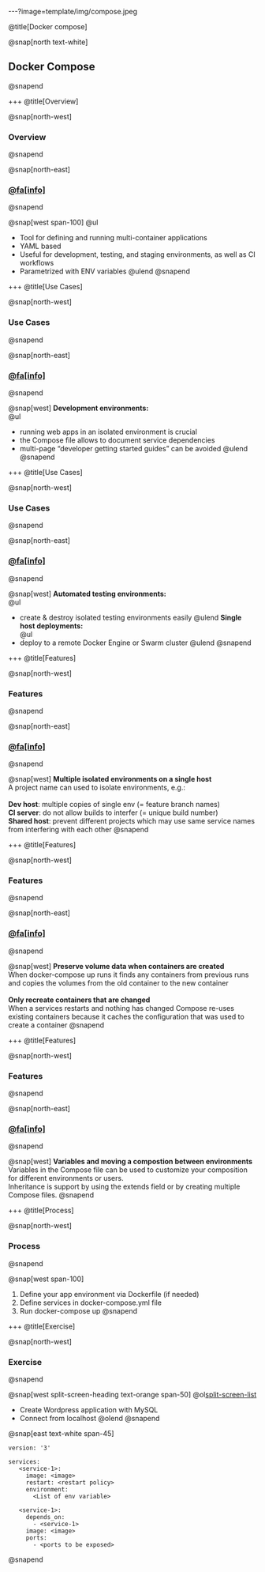 ---?image=template/img/compose.jpeg

@title[Docker compose]

@snap[north text-white]
## Docker Compose
@snapend

+++
@title[Overview]

@snap[north-west]
### Overview
@snapend

@snap[north-east]
### [@fa[info]](https://docs.docker.com/compose/overview/)
@snapend

@snap[west span-100]
@ul[](false)
- Tool for defining and running multi-container applications
- YAML based
- Useful for development, testing, and staging environments, as well as CI workflows
- Parametrized with ENV variables
@ulend
@snapend

+++
@title[Use Cases]

@snap[north-west]
### Use Cases
@snapend

@snap[north-east]
### [@fa[info]](https://docs.docker.com/compose/overview/#common-use-cases)
@snapend

@snap[west]
__Development environments:__<br/>
@ul[](false)
- running web apps in an isolated environment is crucial
- the Compose file allows to document service dependencies
- multi-page “developer getting started guides” can be avoided
@ulend
@snapend

+++
@title[Use Cases]

@snap[north-west]
### Use Cases
@snapend

@snap[north-east]
### [@fa[info]](https://docs.docker.com/compose/overview/#common-use-cases)
@snapend

@snap[west]
__Automated testing environments:__<br/>
@ul[](false)
- create & destroy isolated testing environments easily
@ulend
__Single host deployments:__<br/>
@ul[](false)
- deploy to a remote Docker Engine or Swarm cluster
@ulend
@snapend

+++
@title[Features]

@snap[north-west]
### Features
@snapend

@snap[north-east]
### [@fa[info]](https://docs.docker.com/compose/overview/#features)
@snapend

@snap[west]
__Multiple isolated environments on a single host__<br/>
A project name can used to isolate environments, e.g.:<br/>
<br/>
**Dev host**: multiple copies of single env (= feature branch names)<br/>
**CI server**: do not allow builds to interfer (= unique build number)<br/>
**Shared host**: prevent different projects which may use same service names from interfering with each other
@snapend

+++
@title[Features]

@snap[north-west]
### Features
@snapend

@snap[north-east]
### [@fa[info]](https://docs.docker.com/compose/overview/#features)
@snapend

@snap[west]
__Preserve volume data when containers are created__<br/>
When docker-compose up runs it finds any containers from previous runs and copies the volumes from the old container to the new container<br/>
<br/>
__Only recreate containers that are changed__<br/>
When a services restarts and nothing has changed Compose re-uses existing containers because it caches the configuration that was used to create a container
@snapend

+++
@title[Features]

@snap[north-west]
### Features
@snapend

@snap[north-east]
### [@fa[info]](https://docs.docker.com/compose/overview/#features)
@snapend

@snap[west]
__Variables and moving a compostion between environments__<br/>
Variables in the Compose file can be used to customize your composition for different environments or users.<br/>
Inheritance is support by using the extends field or by creating multiple Compose files.
@snapend

+++
@title[Process]

@snap[north-west]
### Process
@snapend

@snap[west span-100]
1. Define your app environment via Dockerfile (if needed)
2. Define services in docker-compose.yml file
3. Run docker-compose up
@snapend

+++
@title[Exercise]

@snap[north-west]
### Exercise
@snapend

@snap[west split-screen-heading text-orange span-50]
@ol[split-screen-list](false)
- Create Wordpress application with MySQL
- Connect from localhost 
@olend
@snapend

@snap[east text-white span-45]
```
version: '3'

services:
   <service-1>:
     image: <image>
     restart: <restart policy>
     environment:
       <List of env variable>

   <service-1>:
     depends_on:
       - <service-1>
     image: <image>
     ports:
       - <ports to be exposed>
```
@snapend